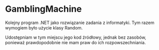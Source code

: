 # GamblingMachine

Kolejny program .NET jako rozwiązanie zadania z informatyki. Tym razem wymogiem było użycie klasy Random.

Udostępniam w tym miejscu jego kod źródłowy, jednak bez zasobów, ponieważ prawdopodobnie nie mam praw do ich rozpowszechniania.
